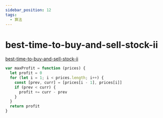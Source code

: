 ```yaml
---
sidebar_position: 12
tags:
  - 算法
---
```


# best-time-to-buy-and-sell-stock-ii

[best-time-to-buy-and-sell-stock-ii](https://leetcode.com/problems/best-time-to-buy-and-sell-stock-ii/)

```js
var maxProfit = function (prices) {
  let profit = 0
  for (let i = 1; i < prices.length; i++) {
    const [prev, curr] = [prices[i - 1], prices[i]]
    if (prev < curr) {
      profit += curr - prev
    }
  }
  return profit
}
```
